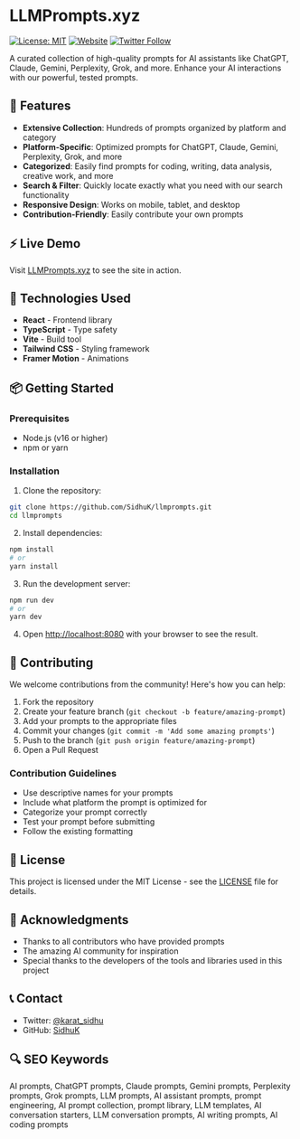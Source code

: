# LLMPrompts.xyz

[![License: MIT](https://img.shields.io/badge/License-MIT-yellow.svg)](https://opensource.org/licenses/MIT)
[![Website](https://img.shields.io/website?url=https%3A%2F%2Fllmprompts.xyz)](https://llmprompts.xyz)
[![Twitter Follow](https://img.shields.io/twitter/follow/karat_sidhu?style=social)](https://x.com/karat_sidhu)

A curated collection of high-quality prompts for AI assistants like ChatGPT, Claude, Gemini, Perplexity, Grok, and more. Enhance your AI interactions with our powerful, tested prompts.

## 🌟 Features

- **Extensive Collection**: Hundreds of prompts organized by platform and category
- **Platform-Specific**: Optimized prompts for ChatGPT, Claude, Gemini, Perplexity, Grok, and more
- **Categorized**: Easily find prompts for coding, writing, data analysis, creative work, and more
- **Search & Filter**: Quickly locate exactly what you need with our search functionality
- **Responsive Design**: Works on mobile, tablet, and desktop
- **Contribution-Friendly**: Easily contribute your own prompts

## ⚡ Live Demo

Visit [LLMPrompts.xyz](https://llmprompts.xyz) to see the site in action.

## 🚀 Technologies Used

- **React** - Frontend library
- **TypeScript** - Type safety
- **Vite** - Build tool
- **Tailwind CSS** - Styling framework
- **Framer Motion** - Animations

## 📦 Getting Started

### Prerequisites

- Node.js (v16 or higher)
- npm or yarn

### Installation

1. Clone the repository:

```bash
git clone https://github.com/SidhuK/llmprompts.git
cd llmprompts
```

2. Install dependencies:

```bash
npm install
# or
yarn install
```

3. Run the development server:

```bash
npm run dev
# or
yarn dev
```

4. Open [http://localhost:8080](http://localhost:8080) with your browser to see the result.

## 🤝 Contributing

We welcome contributions from the community! Here's how you can help:

1. Fork the repository
2. Create your feature branch (`git checkout -b feature/amazing-prompt`)
3. Add your prompts to the appropriate files
4. Commit your changes (`git commit -m 'Add some amazing prompts'`)
5. Push to the branch (`git push origin feature/amazing-prompt`)
6. Open a Pull Request

### Contribution Guidelines

- Use descriptive names for your prompts
- Include what platform the prompt is optimized for
- Categorize your prompt correctly
- Test your prompt before submitting
- Follow the existing formatting

## 📄 License

This project is licensed under the MIT License - see the [LICENSE](LICENSE) file for details.

## 👏 Acknowledgments

- Thanks to all contributors who have provided prompts
- The amazing AI community for inspiration
- Special thanks to the developers of the tools and libraries used in this project

## 📞 Contact

- Twitter: [@karat_sidhu](https://twitter.com/karat_sidhu)
- GitHub: [SidhuK](https://github.com/SidhuK)

## 🔍 SEO Keywords

AI prompts, ChatGPT prompts, Claude prompts, Gemini prompts, Perplexity prompts, Grok prompts, LLM prompts, AI assistant prompts, prompt engineering, AI prompt collection, prompt library, LLM templates, AI conversation starters, LLM conversation prompts, AI writing prompts, AI coding prompts
